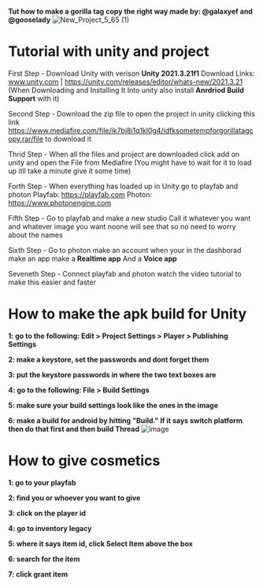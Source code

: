 **Tut how to make a gorilla tag copy the right way made by: @galaxyef and @gooselady**
![New_Project_5_65 (1)](https://github.com/galaxyef/gorillacopy/assets/96215437/61ff6181-de3a-44ee-84ca-c877b7c6f236)



# Tutorial with unity and project
First Step - Download Unity with verison **Unity 2021.3.21f1**
Download Links: www.unity.com | https://unity.com/releases/editor/whats-new/2021.3.21
(When Downloading and Installing It Into unity also install **Anrdriod Build Support** with it)

Second Step - Download the zip file to open the project in unity clicking this link https://www.mediafire.com/file/ik7bj8i1q1kl0g4/idfksometempforgorillatagcopy.rar/file to download it 

Thrid Step - When all the files and project are downloaded click add on unity and open the File from Mediafire 
(You might have to wait for it to load up itll take a minute give it some time) 

Forth Step - When everything has loaded up in Unity go to playfab and photon
Playfab: https://playfab.com Photon: https://www.photonengine.com 

Fifth Step - Go to playfab and make a new studio Call it whatever you want and whatever image you want noone will see that so no need to worry about the names

Sixth Step - Go to photon make an account when your in the dashborad make an app make a **Realtime app** And a **Voice app**

Seveneth Step - Connect playfab and photon watch the video tutorial to make this easier and faster

# How to make the apk build for Unity
**1: go to the following: Edit > Project Settings > Player > Publishing Settings**

**2: make a keystore, set the passwords and dont forget them**

**3: put the keystore passwords in where the two text boxes are**

**4: go to the following: File > Build Settings**

**5: make sure your build settings look like the ones in the image**

**6: make a build for android by hitting "Build." If it says switch platform then do that first and then build 
Thread**
![image](https://github.com/galaxyef/gorillacopy/assets/96215437/e822ca46-ad98-43b5-8ac2-eb09fd1624e0)

# How to give cosmetics
**1: go to your playfab**

**2: find you or whoever you want to give**

**3: click on the player id**

**4: go to inventory legacy**

**5: where it says item id, click Select Item above the box**

**6: search for the item**

**7: click grant item**
